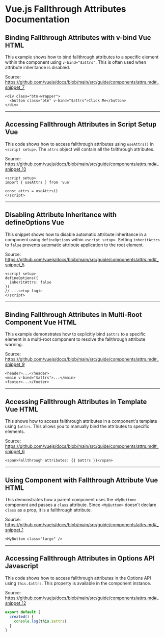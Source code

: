 # Vue.js Fallthrough Attributes Documentation

## Binding Fallthrough Attributes with v-bind Vue HTML

This example shows how to bind fallthrough attributes to a specific element within the component using `v-bind="$attrs"`. This is often used when attribute inheritance is disabled.

Source: https://github.com/vuejs/docs/blob/main/src/guide/components/attrs.md#_snippet_7

```vue-html
<div class="btn-wrapper">
  <button class="btn" v-bind="$attrs">Click Me</button>
</div>
```

---

## Accessing Fallthrough Attributes in Script Setup Vue

This code shows how to access fallthrough attributes using `useAttrs()` in `<script setup>`. The `attrs` object will contain all the fallthrough attributes.

Source: https://github.com/vuejs/docs/blob/main/src/guide/components/attrs.md#_snippet_10

```vue
<script setup>
import { useAttrs } from 'vue'

const attrs = useAttrs()
</script>
```

---

## Disabling Attribute Inheritance with defineOptions Vue

This snippet shows how to disable automatic attribute inheritance in a component using `defineOptions` within `<script setup>`. Setting `inheritAttrs` to `false` prevents automatic attribute application to the root element.

Source: https://github.com/vuejs/docs/blob/main/src/guide/components/attrs.md#_snippet_5

```vue
<script setup>
defineOptions({
  inheritAttrs: false
})
// ...setup logic
</script>
```

---

## Binding Fallthrough Attributes in Multi-Root Component Vue HTML

This example demonstrates how to explicitly bind `$attrs` to a specific element in a multi-root component to resolve the fallthrough attribute warning.

Source: https://github.com/vuejs/docs/blob/main/src/guide/components/attrs.md#_snippet_9

```vue-html
<header>...</header>
<main v-bind="$attrs">...</main>
<footer>...</footer>
```

---

## Accessing Fallthrough Attributes in Template Vue HTML

This shows how to access fallthrough attributes in a component's template using `$attrs`. This allows you to manually bind the attributes to specific elements.

Source: https://github.com/vuejs/docs/blob/main/src/guide/components/attrs.md#_snippet_6

```vue-html
<span>Fallthrough attributes: {{ $attrs }}</span>
```

---

## Using Component with Fallthrough Attribute Vue HTML

This demonstrates how a parent component uses the `<MyButton>` component and passes a `class` attribute. Since `<MyButton>` doesn't declare `class` as a prop, it is a fallthrough attribute.

Source: https://github.com/vuejs/docs/blob/main/src/guide/components/attrs.md#_snippet_1

```vue-html
<MyButton class="large" />
```

---

## Accessing Fallthrough Attributes in Options API Javascript

This code shows how to access fallthrough attributes in the Options API using `this.$attrs`. This property is available in the component instance.

Source: https://github.com/vuejs/docs/blob/main/src/guide/components/attrs.md#_snippet_12

```javascript
export default {
  created() {
    console.log(this.$attrs)
  }
}
```


